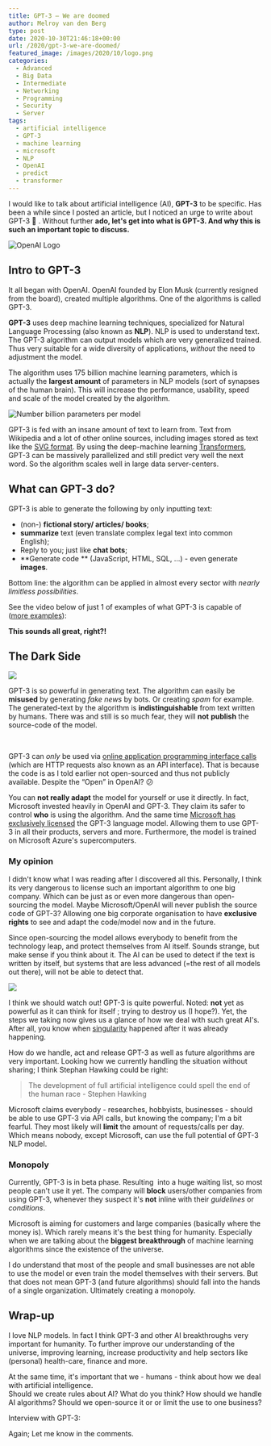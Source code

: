 ```yaml
---
title: GPT-3 – We are doomed
author: Melroy van den Berg
type: post
date: 2020-10-30T21:46:18+00:00
url: /2020/gpt-3-we-are-doomed/
featured_image: /images/2020/10/logo.png
categories:
  - Advanced
  - Big Data
  - Intermediate
  - Networking
  - Programming
  - Security
  - Server
tags:
  - artificial intelligence
  - GPT-3
  - machine learning
  - microsoft
  - NLP
  - OpenAI
  - predict
  - transformer
---
```


I would like to talk about artificial intelligence (AI), **GPT-3** to be specific. Has been a while since I posted an article, but I noticed an urge to write about GPT-3 🙂 . Without further <span class="ILfuVd NA6bn"><span class="hgKElc"><b>ado, let's get into what is GPT-3. And why this is such an important topic to discuss.<br /> </b>

<!--more-->

![](images/2020/10/openai_logo.png "OpenAI Logo")

## Intro to GPT-3

It all began with OpenAI. OpenAI founded by Elon Musk (currently resigned from the board), created multiple algorithms. One of the algorithms is called GPT-3.

**GPT-3** uses deep machine learning techniques, specialized for Natural Language Processing (also known as **NLP**). NLP is used to understand text. The GPT-3 algorithm can output models which are very generalized trained. Thus very suitable for a wide diversity of applications, _without_ the need to adjustment the model.

The algorithm uses 175 billion machine learning parameters, which is actually the **largest amount** of parameters in NLP models (sort of synapses of the human brain). This will increase the performance, usability, speed and scale of the model created by the algorithm.

![](/images/2020/10/gpt3.png "Number billion parameters per model")

GPT-3 is fed with an insane amount of text to learn from. Text from Wikipedia and a lot of other online sources, including images stored as text like the [SVG format](https://en.wikipedia.org/wiki/Scalable_Vector_Graphics). By using the deep-machine learning [Transformers](<https://en.wikipedia.org/wiki/Transformer_(machine_learning_model)>), GPT-3 can be massively parallelized and still predict very well the next word. So the algorithm scales well in large data server-centers.

## What can GPT-3 do?

GPT-3 is able to generate the following by only inputting text:

- (non-) **fictional story/ articles/ books**;
- **summarize** text (even translate complex legal text into common English);
- Reply to you; just like **chat bots**;
- **Generate code ** (JavaScript, HTML, SQL, ...) - even generate **images**.

Bottom line: the algorithm can be applied in almost every sector with _nearly limitless possibilities_.

See the video below of just 1 of examples of what GPT-3 is capable of ([more examples](https://openai.com/blog/openai-api/)):

**This sounds all great, right?!**

## The Dark Side

![](/images/2020/10/dark-side.jpg)

GPT-3 is so powerful in generating text. The algorithm can easily be **misused** by generating _fake news_ by bots. Or creating _spam_ for example. The generated-text by the algorithm is **indistinguishable** from text written by humans. There was and still is so much fear, they will **not** **publish** the source-code of the model.

&nbsp;

GPT-3 can _only_ be used via [online application programming interface calls](https://openai.com/blog/openai-api/) (which are HTTP requests also known as an API interface). That is because the code is as I told earlier not open-sourced and thus not publicly available. Despite the &#8220;Open&#8221; in OpenAI? 😕

You can **not really adapt** the model for yourself or use it directly. In fact, Microsoft invested heavily in OpenAI and GPT-3. They claim its safer to control **who** is using the algorithm. And the same time [Microsoft has exclusively licensed](https://blogs.microsoft.com/blog/2020/09/22/microsoft-teams-up-with-openai-to-exclusively-license-gpt-3-language-model/) the GPT-3 language model. Allowing them to use GPT-3 in all their products, servers and more. Furthermore, the model is trained on Microsoft Azure's supercomputers.

### My opinion

I didn't know what I was reading after I discovered all this. Personally, I think its very dangerous to license such an important algorithm to one big company. Which can be just as or even more dangerous than open-sourcing the model. Maybe Microsoft/OpenAI will never publish the source code of GPT-3? Allowing one big corporate organisation to have **exclusive rights** to see and adapt the code/model now and in the future.

Since open-sourcing the model allows everybody to benefit from the technology leap, and protect themselves from AI itself. Sounds strange, but make sense if you think about it. The AI can be used to detect if the text is written by itself, but systems that are less advanced (=the rest of all models out there), will not be able to detect that.

![](/images/2020/10/terminator.jpg)

I think we should watch out! GPT-3 is quite powerful. Noted: **not** yet as powerful as it can think for itself ; trying to destroy us (I hope?). Yet, the steps we taking now gives us a glance of how we deal with such great AI's. After all, you know when [singularity](https://en.wikipedia.org/wiki/Technological_singularity) happened after it was already happening.

How do we handle, act and release GPT-3 as well as future algorithms are very important. Looking how we currently handling the situation without sharing; I think Stephan Hawking could be right:

> The development of full artificial intelligence could spell the end of the human race - Stephen Hawking

Microsoft claims everybody - researches, hobbyists, businesses - should be able to use GPT-3 via API calls, but knowing the company; I'm a bit fearful. They most likely will **limit** the amount of requests/calls per day. Which means nobody, except Microsoft, can use the full potential of GPT-3 NLP model.

### Monopoly

Currently, GPT-3 is in beta phase. Resulting  into a huge waiting list, so most people can't use it yet. The company will **block** users/other companies from using GPT-3, whenever they suspect it's **not** inline with their _guidelines_ or _conditions_.

Microsoft is aiming for customers and large companies (basically where the money is). Which rarely means it's the best thing for humanity. Especially when we are talking about the **biggest breakthrough** of machine learning algorithms since the existence of the universe.

I do understand that most of the people and small businesses are not able to use the model or even train the model themselves with their servers. But that does not mean GPT-3 (and future algorithms) should fall into the hands of a single organization. Ultimately creating a monopoly.

## Wrap-up

I love NLP models. In fact I think GPT-3 and other AI breakthroughs very important for humanity. To further improve our understanding of the universe, improving learning, increase productivity and help sectors like (personal) health-care, finance and more.

At the same time, it's important that we - humans - think about how we deal with artificial intelligence.  
Should we create rules about AI? What do you think? How should we handle AI algorithms? Should we open-source it or or limit the use to one business?

Interview with GPT-3:

Again; Let me know in the comments.
